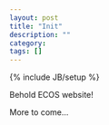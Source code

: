 ```yaml
---
layout: post
title: "Init"
description: ""
category: 
tags: []
---
```

{% include JB/setup %}

Behold ECOS website!

More to come...
